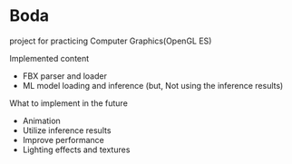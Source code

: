 # Boda
project for practicing Computer Graphics(OpenGL ES)

Implemented content
- FBX parser and loader
- ML model loading and inference (but, Not using the inference results)

What to implement in the future
- Animation
- Utilize inference results
- Improve performance
- Lighting effects and textures
